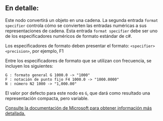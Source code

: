 ## En detalle:
Este nodo convertirá un objeto en una cadena. La segunda entrada `format specifier` controla cómo se convierten las entradas numéricas a sus representaciones de cadena.
Esta entrada `format specifier` debe ser uno de los especificadores numéricos de formato estándar de c#.

Los especificadores de formato deben presentar el formato:
`<specifier><precision>`, por ejemplo, F1

Entre los especificadores de formato que se utilizan con frecuencia, se incluyen los siguientes:
```
G : formato general G 1000.0 -> "1000"
F : notación de punto fijo F4 1000.0 -> "1000.0000"
N : número N2 1000 -> "1,000.00"
```

El valor por defecto para este nodo es `G`, que dará como resultado una representación compacta, pero variable.

[Consulte la documentación de Microsoft para obtener información más detallada.](https://learn.microsoft.com/es-es/dotnet/standard/base-types/standard-numeric-format-strings#standard-format-specifiers)
